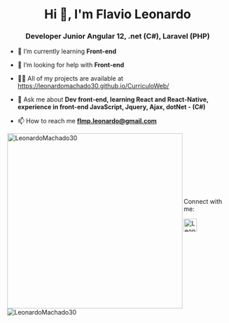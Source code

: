 <h1 align="center">Hi 👋, I'm Flavio Leonardo</h1>
<h3 align="center">Developer Junior Angular 12, .net (C#), Laravel (PHP)</h3>

- 🌱 I’m currently learning **Front-end**

- 🤝 I’m looking for help with **Front-end**

- 👨‍💻 All of my projects are available at https://leonardomachado30.github.io/CurriculoWeb/

- 💬 Ask me about **Dev front-end, learning React and React-Native, experience in front-end JavaScript, Jquery, Ajax, dotNet - (C#)**

- 📫 How to reach me **flmp.leonardo@gmail.com**

<p>
 <img align="left" width="400px" src="https://github-readme-stats.vercel.app/api?username=LeonardoMachado30&show_icons=true&theme=merko&locale=en&hide=total-issues,contributed-to" alt="LeonardoMachado30" />
&nbsp;<img align="left" src="https://github-readme-stats.vercel.app/api/top-langs/?username=LeonardoMachado30&layout=compact" alt="LeonardoMachado30" />
</p>

<br><br><br><br><br><br>

<p align="left">Connect with me:</p>
<p>
<a href="https://www.linkedin.com/in/flavio-leonardo-ads/" target="blank"><img align="center" src="https://cdn-icons-png.flaticon.com/512/174/174857.png" alt="LeonardoMachado30" height="30" width="30" /></a>
</p>
